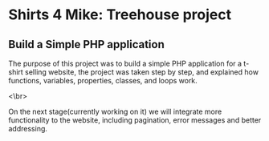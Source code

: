 <!DOCTYPE html>
<html>
	<head>
		<meta charset="UTF-8">
		<title>Shirts 4 Mike: Treehouse project</title>
	</head>
	<body>
		<h1>Shirts 4 Mike: Treehouse project</h1>
		<h2>Build a Simple PHP application</h2>
		<p>The purpose of this project was to build a simple PHP application for a t-shirt selling website, the project was taken step by step, and explained how functions, variables, properties, classes, and loops work.
		</p><\br>
		<p>On the next stage(currently working on it) we will integrate more functionality to the website, including pagination, error messages and better addressing.
	</body>
</html>